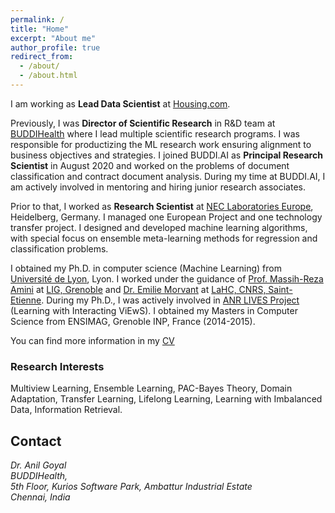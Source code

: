 ```yaml
---
permalink: /
title: "Home"
excerpt: "About me"
author_profile: true
redirect_from: 
  - /about/
  - /about.html
---
```


I am working as  **Lead Data Scientist** at [Housing.com](https://housing.com/). 

Previously, I was  **Director of Scientific Research** in R&D team at [BUDDIHealth](https://buddi.ai/) where I lead multiple scientific research programs. I was responsible for productizing the ML research work ensuring alignment to business objectives and strategies. I joined BUDDI.AI as **Principal Research Scientist** in August 2020 and worked on the problems of document classification and contract document analysis. During my time at BUDDI.AI, I am actively involved in mentoring and hiring junior research associates.

Prior to that, I worked as **Research Scientist** at [NEC Laboratories Europe](https://www.neclab.eu/), Heidelberg, Germany. I managed one European Project and one technology transfer project. I designed and developed machine learning algorithms, with special focus on ensemble meta-learning methods for regression and classification problems. 

I obtained my Ph.D. in computer science (Machine Learning) from [Université de  Lyon](https://www.universite-lyon.fr/version-anglaise/udl-en-6709.kjsp), Lyon. I worked under the guidance of [Prof. Massih-Reza Amini](http://ama.liglab.fr/~amini/ ) at [LIG, Grenoble](https://www.liglab.fr/) and [Dr. Emilie Morvant](http://perso.univ-st-etienne.fr/me63854h/) at [LaHC, CNRS, Saint-Etienne](http://laboratoirehubertcurien.fr/). During my Ph.D., I was actively involved in [ANR LIVES Project](https://lives.lif.univ-mrs.fr/) (Learning with Interacting ViEwS). I obtained my Masters in Computer Science from ENSIMAG, Grenoble INP, France (2014-2015).

You can find more information in my [CV](https://goyalanil.github.io/files/Anil_Goyal_Resume.pdf)

### Research Interests 
Multiview Learning, Ensemble Learning, PAC-Bayes Theory, Domain Adaptation, Transfer Learning, Lifelong Learning, Learning with Imbalanced Data, Information Retrieval. 

## Contact
<address>
  Dr. Anil Goyal <br />BUDDIHealth,<br />  5th Floor, Kurios Software Park, Ambattur Industrial Estate <br /> Chennai, India<br />
</address>

